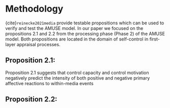 # Methodology

{cite}`reinecke2021media` provide testable propositions which can be used to verify and test the AMUSE model. In our paper we focused on the propositions 2.1 and 2.2 from the processing phase (Phase 2) of the AMUSE model. Both propositions are located in the domain of self-control in first-layer appraisal processes.

## Proposition 2.1:

Proposition 2.1 suggests that control capacity and control motivation negatively predict the intensity of both positive and negative primary affective reactions to within-media events

## Proposition 2.2: